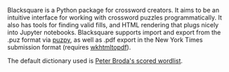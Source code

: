 Blacksquare is a Python package for crossword creators. It aims to be an intuitive interface for working with crossword puzzles programmatically. It also has tools for finding valid fills, and HTML rendering that plugs nicely into Jupyter notebooks. Blacksquare supports import and export from the .puz format via [puzpy](https://github.com/alexdej/puzpy), as well as .pdf export in the New York Times submission format (requires [wkhtmltopdf](https://wkhtmltopdf.org/)).

The default dictionary used is [Peter Broda's scored  wordlist](https://peterbroda.me/crosswords/wordlist/).